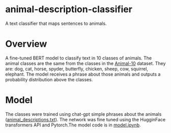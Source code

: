 # animal-description-classifier
A text classifier that maps sentences to animals.

# Overview
A fine-tuned BERT model to classify text in 10 classes of animals. The animal classes are the same from the classes in the [Animal-10](https://www.kaggle.com/datasets/alessiocorrado99/animals10/data) dataset. They are: dog, cat, horse, spyder, butterfly, chicken, sheep, cow, squirrel, elephant. The model receives a phrase about those animals and outputs a probability distribution above the classes.

# Model
The classes were trained using chat-gpt simple phrases about the animals ([animal_descriptions.txt](https://github.com/JoaoP-Silva/animal-description-classifier/blob/main/data/animal_descriptions.txt)). The network was fine tuned using the HugginFace transformers API and Pytorch.The model code is in [model.ipynb](https://github.com/JoaoP-Silva/animal-description-classifier/blob/main/model.ipynb).
